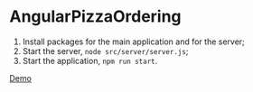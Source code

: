 # AngularPizzaOrdering

1. Install packages for the main application and for the server;
2. Start the server, `node src/server/server.js`;
3. Start the application, `npm run start`.

[Demo](https://https://vherever.github.io/angular-pizza-ordering-app/public/demo.mp)

